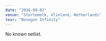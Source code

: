```yaml
---
date: "2016-09-02"
venue: "Stortemelk, Vlieland, Netherlands"
tour: "Nonagon Infinity"
---
```


No known setlist.
